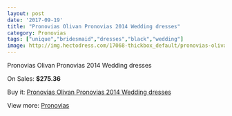 ```yaml
---
layout: post
date: '2017-09-19'
title: "Pronovias Olivan Pronovias 2014 Wedding dresses"
category: Pronovias
tags: ["unique","bridesmaid","dresses","black","wedding"]
image: http://img.hectodress.com/17068-thickbox_default/pronovias-olivan-pronovias-2014-wedding-dresses.jpg
---
```

Pronovias Olivan Pronovias 2014 Wedding dresses

On Sales: **$275.36**
<a href="https://www.hectodress.com/pronovias/8102-pronovias-olivan-pronovias-2014-wedding-dresses.html"><amp-img layout="responsive" width="600" height="600" src="//img.hectodress.com/17068-thickbox_default/pronovias-olivan-pronovias-2014-wedding-dresses.jpg" alt="Pronovias Olivan Pronovias 2014 Wedding dresses 0" /></a>
<a href="https://www.hectodress.com/pronovias/8102-pronovias-olivan-pronovias-2014-wedding-dresses.html"><amp-img layout="responsive" width="600" height="600" src="//img.hectodress.com/17071-thickbox_default/pronovias-olivan-pronovias-2014-wedding-dresses.jpg" alt="Pronovias Olivan Pronovias 2014 Wedding dresses 1" /></a>
<a href="https://www.hectodress.com/pronovias/8102-pronovias-olivan-pronovias-2014-wedding-dresses.html"><amp-img layout="responsive" width="600" height="600" src="//img.hectodress.com/17070-thickbox_default/pronovias-olivan-pronovias-2014-wedding-dresses.jpg" alt="Pronovias Olivan Pronovias 2014 Wedding dresses 2" /></a>
<a href="https://www.hectodress.com/pronovias/8102-pronovias-olivan-pronovias-2014-wedding-dresses.html"><amp-img layout="responsive" width="600" height="600" src="//img.hectodress.com/17069-thickbox_default/pronovias-olivan-pronovias-2014-wedding-dresses.jpg" alt="Pronovias Olivan Pronovias 2014 Wedding dresses 3" /></a>

Buy it: [Pronovias Olivan Pronovias 2014 Wedding dresses](https://www.hectodress.com/pronovias/8102-pronovias-olivan-pronovias-2014-wedding-dresses.html "Pronovias Olivan Pronovias 2014 Wedding dresses")

View more: [Pronovias](https://www.hectodress.com/139-pronovias "Pronovias")